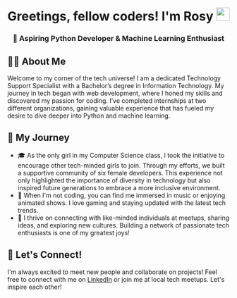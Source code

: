 <h1 align="center">Greetings, fellow coders! I'm Rosy <img src="https://media.giphy.com/media/hvRJCLFzcasrR4ia7z/giphy.gif" width="30" height="30" alt="waving hand"/></h1>
<h3 align="center">🚀 Aspiring Python Developer & Machine Learning Enthusiast</h3>
<!-- <img align="right" alt="coding" width="275" height= "275"  src="https://user-images.githubusercontent.com/53329034/123502306-0fcdfc80-d669-11eb-87e4-d24cccfbbd00.gif"> -->

## 👩‍💻 About Me

Welcome to my corner of the tech universe! I am a dedicated Technology Support Specialist with a Bachelor’s degree in Information Technology. My journey in tech began with web development, where I honed my skills and discovered my passion for coding. I’ve completed internships at two different organizations, gaining valuable experience that has fueled my desire to dive deeper into Python and machine learning.

## 🌟 My Journey

- 🎓 As the only girl in my Computer Science class, I took the initiative to encourage other tech-minded girls to join. Through my efforts, we built a supportive community of six female developers. This experience not only highlighted the importance of diversity in technology but also inspired future generations to embrace a more inclusive environment.
- 🎵 When I'm not coding, you can find me immersed in music or enjoying animated shows. I love gaming and staying updated with the latest tech trends.
- 🤝 I thrive on connecting with like-minded individuals at meetups, sharing ideas, and exploring new cultures. Building a network of passionate tech enthusiasts is one of my greatest joys!

<!-- ## 🛠️ Skills & Tools

<p align="left">
  <a href="https://www.python.org" target="_blank" rel="noreferrer">
    <img src="https://img.shields.io/badge/Python-3776AB?style=for-the-badge&logo=python&logoColor=white" alt="Python" width="80"/>
  </a>
  <a href="https://pytorch.org/" target="_blank" rel="noreferrer">
    <img src="https://img.shields.io/badge/PyTorch-EE4C2C?style=for-the-badge&logo=pytorch&logoColor=white" alt="PyTorch" width="80"/>
  </a>
  <a href="https://getbootstrap.com" target="_blank" rel="noreferrer">
    <img src="https://img.shields.io/badge/Bootstrap-563D7C?style=for-the-badge&logo=bootstrap&logoColor=white" alt="Bootstrap" width="80"/>
  </a>
  <a href="https://www.w3schools.com/css/" target="_blank" rel="noreferrer">
    <img src="https://img.shields.io/badge/CSS3-1572B6?style=for-the-badge&logo=css3&logoColor=white" alt="CSS3" width="80"/>
  </a>
  <a href="https://www.w3.org/html/" target="_blank" rel="noreferrer">
    <img src="https://img.shields.io/badge/HTML5-E34F26?style=for-the-badge&logo=html5&logoColor=white" alt="HTML5" width="80"/>
  </a>
  <a href="https://developer.mozilla.org/en-US/docs/Web/JavaScript" target="_blank" rel="noreferrer">
    <img src="https://img.shields.io/badge/JavaScript-F7DF1E?style=for-the-badge&logo=javascript&logoColor=black" alt="JavaScript" width="80"/>
  </a>
  <a href="https://www.linux.org/" target="_blank" rel=noreferrer>
    <img src=https://img.shields.io/badge/Linux-FCC624?style=for-the-badge&logo=linux&logoColor=black width=80/>
  </a>
  <a href=https://www.mysql.com/ target=_blank rel=noreferrer>
    <img src=https://img.shields.io/badge/MySQL-4479A1?style=for-the-badge&logo=mysql&logoColor=white width=80/>
  </a>
  <a href=https://firebase.google.com/ target=_blank rel=noreferrer>
    <img src=https://img.shields.io/badge/Firebase-FFCA28?style=for-the-badge&logo=firebase&logoColor=black width=80/>
  </a>
  <a href=https://git-scm.com/ target=_blank rel=noreferrer>
    <img src=https://img.shields.io/badge/Git-F05032?style=for-the-badge&logo=git&logoColor=white width=80/>
  </a>
  <a href=https://www.figma.com/ target=_blank rel=noreferrer>
    <img src=https://img.shields.io/badge/Figma-F24E1E?style=for-the-badge&logo=figma&logoColor=white width=80/>
  </a>
</p> -->

## 🤝 Let's Connect!
I'm always excited to meet new people and collaborate on projects! Feel free to connect with me on [LinkedIn](https://au.linkedin.com/in/rosydhakal) or join me at local tech meetups. Let's inspire each other!
